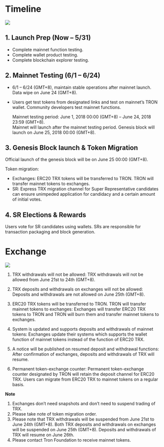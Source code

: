 # Timeline

![](https://raw.githubusercontent.com/ybhgenius/Documentation/master/images/Gudiance_After_TRON_Mainnet_Launch/Timeline.png)

## 1. Launch Prep (Now – 5/31)

+ Complete mainnet function testing.
+ Complete wallet product testing.
+ Complete blockchain explorer testing.

## 2. Mainnet Testing (6/1 – 6/24)

+ 6/1 – 6/24 (GMT+8), maintain stable operations after mainnet launch. Data wipe on June 24 (GMT+8).
+ Users get test tokens from designated links and test on mainnet’s TRON wallet. Community developers test mainnet functions.

    Mainnet testing period: June 1, 2018 00:00 (GMT+8) – June 24, 2018 23:59 (GMT+8).  
    Mainnet will launch after the mainnet testing period. Genesis block will launch on June 25, 2018 00:00 (GMT+8).

## 3. Genesis Block launch & Token Migration

Official launch of the genesis block will be on June 25 00:00 (GMT+8).  

Token migration:
+ Exchanges: ERC20 TRX tokens will be transferred to TRON. TRON will transfer mainnet tokens to exchanges.
+ SR: Express TRX migration channel for Super Representative candidates can ensure unimpeded application for candidacy and a certain amount of initial votes.

## 4. SR Elections & Rewards

Users vote for SR candidates using wallets. SRs are responsible for transaction packaging and block generation.

# Exchange

![](https://raw.githubusercontent.com/ybhgenius/Documentation/master/images/Gudiance_After_TRON_Mainnet_Launch/Gudiance_for_exchange.png)

1.	TRX withdrawals will not be allowed:
TRX withdrawals will not be allowed from June 21st to 24th (GMT+8). 

2.	TRX deposits and withdrawals on exchanges will not be allowed:
Deposits and withdrawals are not allowed on June 25th (GMT+8). 

3.	ERC20 TRX tokens will be transferred to TRON. TRON will transfer mainnet tokens to exchanges:
Exchanges will transfer ERC20 TRX tokens to TRON and TRON will burn them and transfer mainnet tokens to exchanges. 

4.	System is updated and supports deposits and withdrawals of mainnet tokens:
Exchanges update their systems which supports the wallet function of mainnet tokens instead of the function of ERC20 TRX. 

5.	A notice will be published on resumed deposit and withdrawal functions:
After confirmation of exchanges, deposits and withdrawals of TRX will resume. 

6.	Permanent token-exchange counter: 
Permanent token-exchange counter designated by TRON will retain the deposit channel for ERC20 TRX. Users can migrate from ERC20 TRX to mainnet tokens on a regular basis. 

**Note** 
1. Exchanges don’t need snapshots and don’t need to suspend trading of TRX.
2. Please take note of token migration order. 
3. Please note that TRX withdrawals will be suspended from June 21st to June 24th (GMT+8). Both TRX deposits and withdrawals on exchanges will be suspended on June 25th (GMT+8). Deposits and withdrawals of TRX will resume on June 26th. 
4. Please contact Tron Foundation to receive mainnet tokens. 

